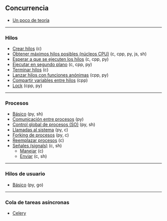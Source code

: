 ## Concurrencia
- [Un poco de teoría](https://github.com/mondeja/fullstack/tree/master/backend/src/029-concurrencia/teoria.md)

__________________________

### Hilos
- [Crear hilos](https://github.com/mondeja/fullstack/tree/master/backend/src/029-concurrencia/hilos/create) (c)
- [Obtener máximos hilos posibles (núcleos CPU)](https://github.com/mondeja/fullstack/tree/master/backend/src/029-concurrencia/hilos/max_threads) (c, cpp, py, js, sh)
- [Esperar a que se ejecuten los hilos](https://github.com/mondeja/fullstack/tree/master/backend/src/029-concurrencia/hilos/join) (c, cpp, py)
- [Ejecutar en segundo plano](https://github.com/mondeja/fullstack/tree/master/backend/src/029-concurrencia/hilos/detach) (c, cpp, py)
- [Terminar hilos](https://github.com/mondeja/fullstack/tree/master/backend/src/029-concurrencia/hilos/detach) (c)
- [Lanzar hilos con funciones anónimas](https://github.com/mondeja/fullstack/tree/master/backend/src/029-concurrencia/hilos/lambdas) (cpp, py)
- [Compartir variables entre hilos](https://github.com/mondeja/fullstack/tree/master/backend/src/029-concurrencia/hilos/atomic) (cpp)
- [Lock](https://github.com/mondeja/fullstack/tree/master/backend/src/029-concurrencia/hilos/lock) (cpp, py)


__________________________

### Procesos
- [Básico](https://github.com/mondeja/fullstack/tree/master/backend/src/029-concurrencia/procesos/basico) (py, sh)
- [Comunicación entre procesos](https://github.com/mondeja/fullstack/tree/master/backend/src/029-concurrencia/procesos/comunicacion) (py)
- [Control global de procesos (SO)](https://github.com/mondeja/fullstack/tree/master/backend/src/029-concurrencia/procesos/os_control) (py, sh)
- [Llamadas al sistema](https://github.com/mondeja/fullstack/tree/master/backend/src/029-concurrencia/procesos/system_calls) (py, c)
- [Forking de procesos](https://github.com/mondeja/fullstack/tree/master/backend/src/029-concurrencia/procesos/fork) (py, c)
- [Reemplazar procesos](https://github.com/mondeja/fullstack/tree/master/backend/src/029-concurrencia/procesos/replace) (c)
- [Señales (signals)](https://github.com/mondeja/fullstack/tree/master/backend/src/029-concurrencia/procesos/signals) (c, sh)
    - [Manejar](https://github.com/mondeja/fullstack/tree/master/backend/src/029-concurrencia/procesos/signals/handle) (c)
    - [Enviar](https://github.com/mondeja/fullstack/tree/master/backend/src/029-concurrencia/procesos/signals/send) (c, sh)

__________________________

### Hilos de usuario
- [Básico](https://github.com/mondeja/fullstack/tree/master/backend/src/029-concurrencia/hilos_de_usuario/basico) (py, go)

__________________________

### Cola de tareas asíncronas
- [Celery](https://github.com/mondeja/fullstack/tree/master/backend/src/029-concurrencia/async_queues/celery)